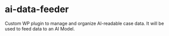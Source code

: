 # ai-data-feeder
Custom WP plugin to manage and organize AI-readable case data. It will be used to feed data to an AI Model.
